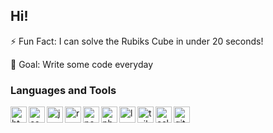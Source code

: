 ## Hi!

⚡ Fun Fact: I can solve the Rubiks Cube in under 20 seconds!

🎯 Goal: Write some code everyday

### Languages and Tools
<img src="https://cdn.jsdelivr.net/gh/devicons/devicon/icons/html5/html5-original.svg" align="left" alt="html" width="26" />
<img src="https://cdn.jsdelivr.net/gh/devicons/devicon/icons/css3/css3-original.svg" align="left" alt="css" width="26" />
<img src="https://cdn.jsdelivr.net/gh/devicons/devicon/icons/javascript/javascript-original.svg" align="left" alt="javascript" width="26" />
<img src="https://cdn.jsdelivr.net/gh/devicons/devicon/icons/react/react-original.svg" align="left" alt="react.js" width="26" />
<img src="https://cdn.jsdelivr.net/gh/devicons/devicon/icons/nodejs/nodejs-original.svg" align="left" alt="node" width="26" />
<img src="https://cdn.jsdelivr.net/gh/devicons/devicon/icons/php/php-plain.svg" align="left" alt="php" width="26" />
<img src="https://laravel.com/img/logomark.min.svg" align="left" alt="laravel" width="26" />
<img src="https://cdn.jsdelivr.net/gh/devicons/devicon/icons/tailwindcss/tailwindcss-plain.svg" align="left" alt="tailwind" width="26" />
<img src="https://cdn.jsdelivr.net/gh/devicons/devicon/icons/eslint/eslint-original.svg" align="left" alt="eslint" width="26" />
<img src="https://cdn.jsdelivr.net/gh/devicons/devicon/icons/git/git-original.svg" align="left" alt="git" width="26" />
